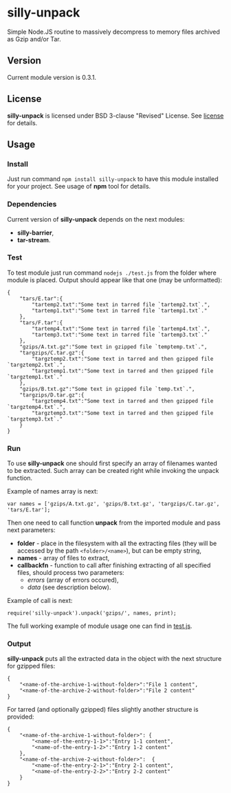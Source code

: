 # silly-unpack #
Simple Node.JS routine to massively decompress to memory files archived as Gzip and/or Tar.

## Version ##
Current module version is 0.3.1.

## License ##
**silly-unpack** is licensed under BSD 3-clause "Revised" License. See [license](./LICENSE) for details.

## Usage ##
### Install ###
Just run command `npm install silly-unpack` to have this module installed for your project. See usage of **npm** tool for details.

### Dependencies ###
Current version of **silly-unpack** depends on the next modules:

* **silly-barrier**,
* **tar-stream**.

### Test ###
To test module just run command `nodejs ./test.js` from the folder where module is placed. Output should appear like that one (may be unformatted):

	{
		"tars/E.tar":{
			"tartemp2.txt":"Some text in tarred file `tartemp2.txt`.",
			"tartemp1.txt":"Some text in tarred file `tartemp1.txt`."
		},
		"tars/F.tar":{
			"tartemp4.txt":"Some text in tarred file `tartemp4.txt`.",
			"tartemp3.txt":"Some text in tarred file `tartemp3.txt`."
		},
		"gzips/A.txt.gz":"Some text in gzipped file `temptemp.txt`.",
		"targzips/C.tar.gz":{
			"targztemp2.txt":"Some text in tarred and then gzipped file `targztemp2.txt`.",
			"targztemp1.txt":"Some text in tarred and then gzipped file `targztemp1.txt`."
		},
		"gzips/B.txt.gz":"Some text in gzipped file `temp.txt`.",
		"targzips/D.tar.gz":{
			"targztemp4.txt":"Some text in tarred and then gzipped file `targztemp4.txt`.",
			"targztemp3.txt":"Some text in tarred and then gzipped file `targztemp3.txt`."
		}
	}

### Run ###

To use **silly-unpack** one should first specify an array of filenames wanted to be extracted. Such array can be created right while invoking the unpack function.

Example of names array is next:

	var names = ['gzips/A.txt.gz', 'gzips/B.txt.gz', 'targzips/C.tar.gz', 'tars/E.tar'];

Then one need to call function **unpack** from the imported module and pass next parameters:

* **folder** - place in the filesystem with all the extracting files (they will be accessed by the path `<folder>/<name>`), but can be empty string,
* **names** - array of files to extract,
* **callbackfn** - function to call after finishing extracting of all specified files, should process two parameters:
	- *errors* (array of errors occured),
	- *data* (see description below).

Example of call is next:

	require('silly-unpack').unpack('gzips/', names, print);

The full working example of module usage one can find in [test.js](./test/test.js).

### Output ###
**silly-unpack** puts all the extracted data in the object with the next structure for gzipped files:

	{
		"<name-of-the-archive-1-without-folder>":"File 1 content",
		"<name-of-the-archive-2-without-folder>":"File 2 content"
	}

For tarred (and optionally gzipped) files slightly another structure is provided:

	{
		"<name-of-the-archive-1-without-folder>": {
			"<name-of-the-entry-1-1>":"Entry 1-1 content",
			"<name-of-the-entry-1-2>":"Entry 1-2 content"
		},
		"<name-of-the-archive-2-without-folder>":  {
			"<name-of-the-entry-2-1>":"Entry 2-1 content",
			"<name-of-the-entry-2-2>":"Entry 2-2 content"
		}
	}